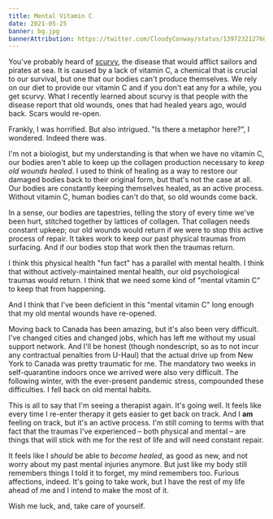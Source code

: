 ```yaml
---
title: Mental Vitamin C
date: 2021-05-25
banner: bg.jpg
bannerAttribution: https://twitter.com/CloudyConway/status/1397232127608041473
---
```


You've probably heard of [scurvy](https://en.wikipedia.org/wiki/Scurvy), the disease that would afflict sailors and pirates at sea. It is caused by a lack of vitamin C, a chemical that is crucial to our survival, but one that our bodies can't produce themselves. We rely on our diet to provide our vitamin C and if you don't eat any for a while, you get scurvy. What I recently learned about scurvy is that people with the disease report that old wounds, ones that had healed years ago, would back. Scars would re-open.

Frankly, I was horrified. But also intrigued. "Is there a metaphor here?", I wondered. Indeed there was.

I'm not a biologist, but my understanding is that when we have no vitamin C, our bodies aren't able to keep up the collagen production necessary to _keep old wounds healed_. I used to think of healing as a way to restore our damaged bodies back to their original form, but that's not the case at all. Our bodies are constantly keeping themselves healed, as an active process. Without vitamin C, human bodies can't do that, so old wounds come back.

In a sense, our bodies are tapestries, telling the story of every time we've been hurt, stitched together by lattices of collagen. That collagen needs constant upkeep; our old wounds would return if we were to stop this active process of repair. It takes work to keep our past physical traumas from surfacing. And if our bodies stop that work then the traumas return.

I think this physical health "fun fact" has a parallel with mental health. I think that without actively-maintained mental health, our old psychological traumas would return. I think that we need some kind of "mental vitamin C" to keep that from happening.

And I think that I've been deficient in this "mental vitamin C" long enough that my old mental wounds have re-opened.

Moving back to Canada has been amazing, but it's also been very difficult. I've changed cities and changed jobs, which has left me without my usual support network. And I'll be honest (though nondescript, so as to not incur any contractual penalties from U-Haul) that the actual drive up from New York to Canada was pretty traumatic for me. The mandatory two weeks in self-quarantine indoors once we arrived were also very difficult. The following winter, with the ever-present pandemic stress, compounded these difficulties. I fell back on old mental habits.

This is all to say that I'm seeing a therapist again. It's going well. It feels like every time I re-enter therapy it gets easier to get back on track. And I **am** feeling on track, but it's an active process. I'm still coming to terms with that fact that the traumas I've experienced – both physical and mental – are things that will stick with me for the rest of life and will need constant repair.

It feels like I _should_ be able to _become healed_, as good as new, and not worry about my past mental injuries anymore. But just like my body still remembers things I told it to forget, my mind remembers too. Furious affections, indeed. It's going to take work, but I have the rest of my life ahead of me and I intend to make the most of it.

Wish me luck, and, take care of yourself.
